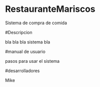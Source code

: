# RestauranteMariscos
Sistema de compra de comida

#Descripcion

bla bla bla sistema bla 

#manual de usuario

pasos para usar el sistema

#desarrolladores

Mike
